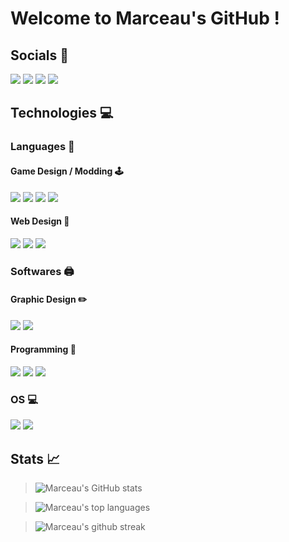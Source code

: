 # Welcome to Marceau's GitHub !

## Socials 📱
<a href="https://twitter.com/Soetch"><img src="https://img.shields.io/badge/Twitter-1DA1F2?style=for-the-badge&logo=twitter&logoColor=white"></a>
<a href="https://twitch.tv/Soetch"><img src="https://img.shields.io/badge/Twitch-9146FF?style=for-the-badge&logo=twitch&logoColor=white"></a>
<a href="DISCORD.md"><img src="https://img.shields.io/badge/Discord-5865F2?style=for-the-badge&logo=discord&logoColor=white"></a>
<a href="mailto:soetchdev@gmail.com"><img src="https://img.shields.io/badge/Gmail-EA4335?style=for-the-badge&logo=gmail&logoColor=white"></a>

## Technologies 💻
### Languages 💾
#### Game Design / Modding 🕹️
<a href="https://twitter.com/Soetch"><img src="https://img.shields.io/badge/Java-ED8B00?style=for-the-badge&logo=java&logoColor=white"></a>
<a href="https://twitter.com/Soetch"><img src="https://img.shields.io/badge/C%2B%2B-00599C?style=for-the-badge&logo=c%2B%2B&logoColor=white"></a>
<a href="https://twitter.com/Soetch"><img src="https://img.shields.io/badge/Python-3776AB?style=for-the-badge&logo=python&logoColor=white"></a>
<a href="https://twitter.com/Soetch"><img src="https://img.shields.io/badge/Godot Engine-478CBF?style=for-the-badge&logo=godotengine&logoColor=white"></a>
#### Web Design 📱
<a href="https://twitter.com/Soetch"><img src="https://img.shields.io/badge/HTML5-E34F26?style=for-the-badge&logo=html5&logoColor=black"></a>
<a href="https://twitter.com/Soetch"><img src="https://img.shields.io/badge/CSS3-1572B6?style=for-the-badge&logo=css3&logoColor=black"></a>
<a href="https://twitter.com/Soetch"><img src="https://img.shields.io/badge/Java Script-F7DF1E?style=for-the-badge&logo=javascript&logoColor=black"></a>

### Softwares 🖨️
#### Graphic Design ✏️
<a href="https://twitter.com/Soetch"><img src="https://img.shields.io/badge/Adobe Photoshop-31A8FF?style=for-the-badge&logo=adobephotoshop&logoColor=black"></a>
<a href="https://twitter.com/Soetch"><img src="https://img.shields.io/badge/Adobe Illustrator-FF9A00?style=for-the-badge&logo=adobeillustrator&logoColor=black"></a>

#### Programming 🤖
<a href="https://twitter.com/Soetch"><img src="https://img.shields.io/badge/Visual Studio-5C2D91?style=for-the-badge&logo=visualstudio&logoColor=white"></a>
<a href="https://twitter.com/Soetch"><img src="https://img.shields.io/badge/IntelliJ IDEA-000000?style=for-the-badge&logo=intellijidea&logoColor=white"></a>
<a href="https://twitter.com/Soetch"><img src="https://img.shields.io/badge/Windows Terminal-4d4d4d?style=for-the-badge&logo=windowsterminal&logoColor=white"></a>

### OS 💻
<a href="https://twitter.com/Soetch"><img src="https://img.shields.io/badge/Windows-0078D6?style=for-the-badge&logo=windows&logoColor=white"></a>
<a href="https://twitter.com/Soetch"><img src="https://img.shields.io/badge/Android-3DDC84?style=for-the-badge&logo=android&logoColor=white"></a>


## Stats 📈
> ![Marceau's GitHub stats](https://github-readme-stats.vercel.app/api?username=Soetch&show_icons=true)

> ![Marceau's top languages](https://github-readme-stats.vercel.app/api/top-langs/?username=Soetch)

> ![Marceau's github streak](https://github-readme-streak-stats.herokuapp.com/?user=Soetch)
